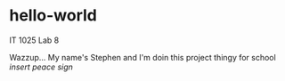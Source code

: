 # hello-world
IT 1025 Lab 8

Wazzup... My name's Stephen and I'm doin this project thingy for school
*insert peace sign*
